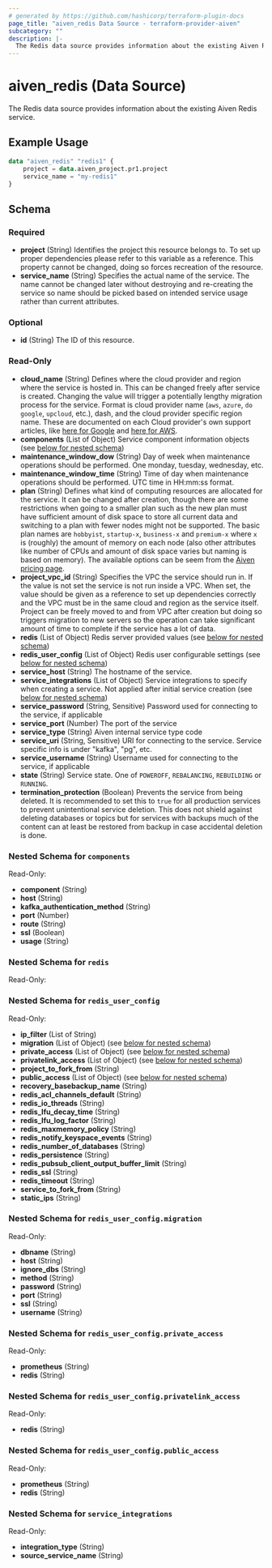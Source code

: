 ```yaml
---
# generated by https://github.com/hashicorp/terraform-plugin-docs
page_title: "aiven_redis Data Source - terraform-provider-aiven"
subcategory: ""
description: |-
  The Redis data source provides information about the existing Aiven Redis service.
---
```


# aiven_redis (Data Source)

The Redis data source provides information about the existing Aiven Redis service.

## Example Usage

```terraform
data "aiven_redis" "redis1" {
    project = data.aiven_project.pr1.project
    service_name = "my-redis1"
}
```

<!-- schema generated by tfplugindocs -->
## Schema

### Required

- **project** (String) Identifies the project this resource belongs to. To set up proper dependencies please refer to this variable as a reference. This property cannot be changed, doing so forces recreation of the resource.
- **service_name** (String) Specifies the actual name of the service. The name cannot be changed later without destroying and re-creating the service so name should be picked based on intended service usage rather than current attributes.

### Optional

- **id** (String) The ID of this resource.

### Read-Only

- **cloud_name** (String) Defines where the cloud provider and region where the service is hosted in. This can be changed freely after service is created. Changing the value will trigger a potentially lengthy migration process for the service. Format is cloud provider name (`aws`, `azure`, `do` `google`, `upcloud`, etc.), dash, and the cloud provider specific region name. These are documented on each Cloud provider's own support articles, like [here for Google](https://cloud.google.com/compute/docs/regions-zones/) and [here for AWS](https://docs.aws.amazon.com/AmazonRDS/latest/UserGuide/Concepts.RegionsAndAvailabilityZones.html).
- **components** (List of Object) Service component information objects (see [below for nested schema](#nestedatt--components))
- **maintenance_window_dow** (String) Day of week when maintenance operations should be performed. One monday, tuesday, wednesday, etc.
- **maintenance_window_time** (String) Time of day when maintenance operations should be performed. UTC time in HH:mm:ss format.
- **plan** (String) Defines what kind of computing resources are allocated for the service. It can be changed after creation, though there are some restrictions when going to a smaller plan such as the new plan must have sufficient amount of disk space to store all current data and switching to a plan with fewer nodes might not be supported. The basic plan names are `hobbyist`, `startup-x`, `business-x` and `premium-x` where `x` is (roughly) the amount of memory on each node (also other attributes like number of CPUs and amount of disk space varies but naming is based on memory). The available options can be seem from the [Aiven pricing page](https://aiven.io/pricing).
- **project_vpc_id** (String) Specifies the VPC the service should run in. If the value is not set the service is not run inside a VPC. When set, the value should be given as a reference to set up dependencies correctly and the VPC must be in the same cloud and region as the service itself. Project can be freely moved to and from VPC after creation but doing so triggers migration to new servers so the operation can take significant amount of time to complete if the service has a lot of data.
- **redis** (List of Object) Redis server provided values (see [below for nested schema](#nestedatt--redis))
- **redis_user_config** (List of Object) Redis user configurable settings (see [below for nested schema](#nestedatt--redis_user_config))
- **service_host** (String) The hostname of the service.
- **service_integrations** (List of Object) Service integrations to specify when creating a service. Not applied after initial service creation (see [below for nested schema](#nestedatt--service_integrations))
- **service_password** (String, Sensitive) Password used for connecting to the service, if applicable
- **service_port** (Number) The port of the service
- **service_type** (String) Aiven internal service type code
- **service_uri** (String, Sensitive) URI for connecting to the service. Service specific info is under "kafka", "pg", etc.
- **service_username** (String) Username used for connecting to the service, if applicable
- **state** (String) Service state. One of `POWEROFF`, `REBALANCING`, `REBUILDING` or `RUNNING`.
- **termination_protection** (Boolean) Prevents the service from being deleted. It is recommended to set this to `true` for all production services to prevent unintentional service deletion. This does not shield against deleting databases or topics but for services with backups much of the content can at least be restored from backup in case accidental deletion is done.

<a id="nestedatt--components"></a>
### Nested Schema for `components`

Read-Only:

- **component** (String)
- **host** (String)
- **kafka_authentication_method** (String)
- **port** (Number)
- **route** (String)
- **ssl** (Boolean)
- **usage** (String)


<a id="nestedatt--redis"></a>
### Nested Schema for `redis`

Read-Only:



<a id="nestedatt--redis_user_config"></a>
### Nested Schema for `redis_user_config`

Read-Only:

- **ip_filter** (List of String)
- **migration** (List of Object) (see [below for nested schema](#nestedobjatt--redis_user_config--migration))
- **private_access** (List of Object) (see [below for nested schema](#nestedobjatt--redis_user_config--private_access))
- **privatelink_access** (List of Object) (see [below for nested schema](#nestedobjatt--redis_user_config--privatelink_access))
- **project_to_fork_from** (String)
- **public_access** (List of Object) (see [below for nested schema](#nestedobjatt--redis_user_config--public_access))
- **recovery_basebackup_name** (String)
- **redis_acl_channels_default** (String)
- **redis_io_threads** (String)
- **redis_lfu_decay_time** (String)
- **redis_lfu_log_factor** (String)
- **redis_maxmemory_policy** (String)
- **redis_notify_keyspace_events** (String)
- **redis_number_of_databases** (String)
- **redis_persistence** (String)
- **redis_pubsub_client_output_buffer_limit** (String)
- **redis_ssl** (String)
- **redis_timeout** (String)
- **service_to_fork_from** (String)
- **static_ips** (String)

<a id="nestedobjatt--redis_user_config--migration"></a>
### Nested Schema for `redis_user_config.migration`

Read-Only:

- **dbname** (String)
- **host** (String)
- **ignore_dbs** (String)
- **method** (String)
- **password** (String)
- **port** (String)
- **ssl** (String)
- **username** (String)


<a id="nestedobjatt--redis_user_config--private_access"></a>
### Nested Schema for `redis_user_config.private_access`

Read-Only:

- **prometheus** (String)
- **redis** (String)


<a id="nestedobjatt--redis_user_config--privatelink_access"></a>
### Nested Schema for `redis_user_config.privatelink_access`

Read-Only:

- **redis** (String)


<a id="nestedobjatt--redis_user_config--public_access"></a>
### Nested Schema for `redis_user_config.public_access`

Read-Only:

- **prometheus** (String)
- **redis** (String)



<a id="nestedatt--service_integrations"></a>
### Nested Schema for `service_integrations`

Read-Only:

- **integration_type** (String)
- **source_service_name** (String)



